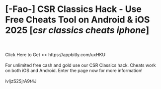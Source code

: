 # [-Fao-] CSR Classics Hack - Use Free Cheats Tool on Android & iOS 2025 [*csr classics cheats iphone*]
<br>
<br>Click Here to Get >> https://appbitly.com/uxHKU

<br>
<br>For unlimited free cash and gold use our CSR Classics hack. Cheats work on both iOS and Android. Enter the page now for more information!
<br>
<br>ivIjzS2SjrA9t4J

